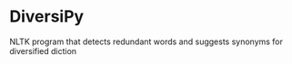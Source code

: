 # DiversiPy
NLTK program that detects redundant words and suggests synonyms for diversified diction
